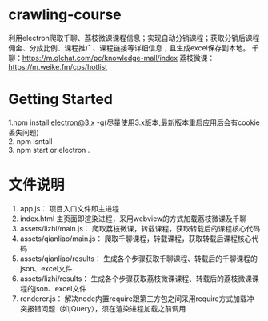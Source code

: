 #  crawling-course
利用electron爬取千聊、荔枝微课课程信息；实现自动分销课程；获取分销后课程佣金、分成比例、课程推广、课程链接等详细信息；且生成excel保存到本地。
千聊：https://m.qlchat.com/pc/knowledge-mall/index
 荔枝微课：https://m.weike.fm/cps/hotlist

# Getting Started

1.npm install electron@3.x -g(尽量使用3.x版本,最新版本重启应用后会有cookie丢失问题)  
2.	npm isntall   
3.	npm start or electron .
# 文件说明
1. app.js： 项目入口文件即主进程
2. index.html 主页面即渲染进程，采用webview的方式加载荔枝微课及千聊
3. assets/lizhi/main.js： 爬取荔枝微课，转载课程，获取转载后的课程核心代码
4. assets/qianliao/main.js： 爬取千聊课程，转载课程，获取转载后课程核心代码
5. assets/qianliao/results： 生成各个步骤获取千聊课程、转载后的千聊课程的json、excel文件
6. assets/lizhi/results： 生成各个步骤获取荔枝微课课程、转载后的荔枝微课课程的json、excel文件
7. renderer.js： 解决node内置require跟第三方包之间采用require方式加载冲突报错问题（如jQuery），须在渲染进程加载之前调用
